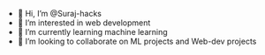 - 👋 Hi, I’m @Suraj-hacks
- 👀 I’m interested in web development
- 🌱 I’m currently learning machine learning
- 💞️ I’m looking to collaborate on ML projects and Web-dev projects


<!---
Suraj-hacks/Suraj-hacks is a ✨ special ✨ repository because its `README.md` (this file) appears on your GitHub profile.
You can click the Preview link to take a look at your changes.
--->
